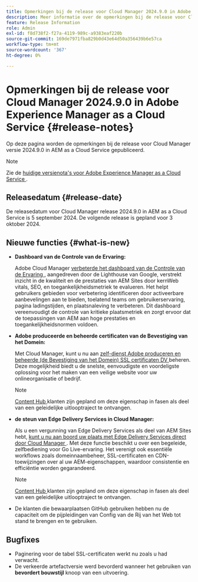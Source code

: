 ```yaml
---
title: Opmerkingen bij de release voor Cloud Manager 2024.9.0 in Adobe Experience Manager as a Cloud Service
description: Meer informatie over de opmerkingen bij de release voor Cloud Manager 2024.9.0 in AEM as a Cloud Service.
feature: Release Information
role: Admin
exl-id: f8d738f2-f27a-4119-989c-a9383eaf220b
source-git-commit: 169de7971fba829b0d43e64d50a356439b6e57ca
workflow-type: tm+mt
source-wordcount: '367'
ht-degree: 0%

---
```


# Opmerkingen bij de release voor Cloud Manager 2024.9.0 in Adobe Experience Manager as a Cloud Service {#release-notes}

Op deze pagina worden de opmerkingen bij de release voor Cloud Manager versie 2024.9.0 in AEM as a Cloud Service gepubliceerd.

>[!NOTE]
>
>Zie de [ huidige versienota&#39;s voor Adobe Experience Manager as a Cloud Service ](/help/release-notes/release-notes-cloud/release-notes-current.md).

## Releasedatum {#release-date}

De releasedatum voor Cloud Manager release 2024.9.0 in AEM as a Cloud Service is 5 september 2024. De volgende release is gepland voor 3 oktober 2024.

## Nieuwe functies {#what-is-new}

* **Dashboard van de Controle van de Ervaring:**

  Adobe Cloud Manager [ verbeterde het dashboard van de Controle van de Ervaring ](/help/implementing/cloud-manager/experience-audit-dashboard.md), aangedreven door de Lighthouse van Google, verstrekt inzicht in de kwaliteit en de prestaties van AEM Sites door kernWeb vitals, SEO, en toegankelijkheidsmetriek te evalueren. Het helpt gebruikers gebieden voor verbetering identificeren door activeerbare aanbevelingen aan te bieden, toelatend teams om gebruikerservaring, pagina ladingstijden, en plaatsnaleving te verbeteren. Dit dashboard vereenvoudigt de controle van kritieke plaatsmetriek en zorgt ervoor dat de toepassingen van AEM aan hoge prestaties en toegankelijkheidsnormen voldoen.

* **Adobe produceerde en beheerde certificaten van de Bevestiging van het Domein:**

  Met Cloud Manager, kunt u nu aan [ zelf-dienst Adobe produceren en beheerde (de Bevestiging van het Domein) SSL certificaten DV ](/help/implementing/cloud-manager/managing-ssl-certifications/add-ssl-certificate.md) beheren. Deze mogelijkheid biedt u de snelste, eenvoudigste en voordeligste oplossing voor het maken van een veilige website voor uw onlineorganisatie of bedrijf. <!-- CMGR-52403 -->

  >[!NOTE]
  >
  >[ Content Hub ](/help/assets/product-overview.md) klanten zijn gepland om deze eigenschap in fasen als deel van een geleidelijke uitlooptraject te ontvangen.

* **de steun van Edge Delivery Services in Cloud Manager:**

  Als u een vergunning van Edge Delivery Services als deel van AEM Sites hebt, [ kunt u nu aan boord uw plaats met Edge Delivery Services direct door Cloud Manager ](/help/implementing/cloud-manager/edge-delivery/introduction-to-edge-delivery-services.md). Met deze functie beschikt u over een begeleide, zelfbediening voor Go Live-ervaring. Het verenigt ook essentiële workflows zoals domeinnaambeheer, SSL-certificaten en CDN-toewijzingen over al uw AEM-eigenschappen, waardoor consistentie en efficiëntie worden gegarandeerd. <!-- CMGR-49859 -->

  >[!NOTE]
  >
  >[ Content Hub ](/help/assets/product-overview.md) klanten zijn gepland om deze eigenschap in fasen als deel van een geleidelijke uitlooptraject te ontvangen.

* De klanten die bewaarplaatsen GitHub gebruiken hebben nu de capaciteit om de pijpleidingen van Config van de Rij van het Web tot stand te brengen en te gebruiken. <!--( KEEP IN? SP: YES CMGR-59046 and Slack https://cq-dev.slack.com/archives/C07LFP5BZ2L/p1725407057847379 ) -->

<!--
## Private beta program {#private-beta-program}

For a chance to test some upcoming features, be a part of Adobe's private beta program. -->


## Bugfixes

* Paginering voor de tabel SSL-certificaten werkt nu zoals u had verwacht. <!-- (CMGR-60804 - [UI] Pagination doesn't work for ssl certificates) -->
* De verkeerde artefactversie werd bevorderd wanneer het gebruiken van **bevordert bouwstijl** knoop van een uitvoering. <!-- ( KEEP IN? SP: YES CMGR-59519 and Slack https://cq-dev.slack.com/archives/C07LFPN2R08/p1725408253474129 ) -->

<!-- * Slack message says next release? SP: REMOVE (Leave in for now) SSL Certificates table in Cloud Manager now enables pagination in the user experience. ( https://jira.corp.adobe.com/browse/CMGR-61041 and Slack https://cq-dev.slack.com/archives/C07LFRE9QJU/p1725408553760009 ) --<>
